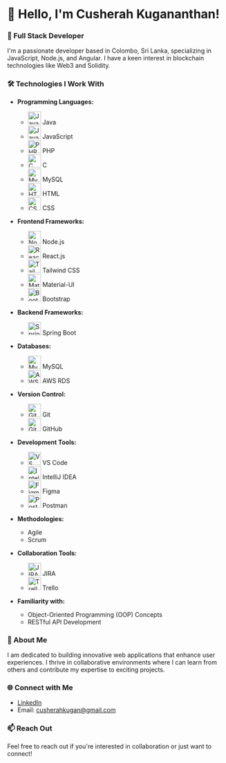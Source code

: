 # 👋 Hello, I'm Cusherah Kugananthan!

### 🌟 Full Stack Developer

I'm a passionate developer based in Colombo, Sri Lanka, specializing in JavaScript, Node.js, and Angular. I have a keen interest in blockchain technologies like Web3 and Solidity.

### 🛠️ Technologies I Work With
- **Programming Languages:**
    - <img src="https://upload.wikimedia.org/wikipedia/en/3/21/Java_logo_and_wordmark.svg" alt="Java" width="30"/> Java
    - <img src="https://upload.wikimedia.org/wikipedia/commons/6/6a/JavaScript-logo.png" alt="JavaScript" width="30"/> JavaScript
    - <img src="https://upload.wikimedia.org/wikipedia/commons/2/27/PHP-logo.svg" alt="PHP" width="30"/> PHP
    - <img src="https://upload.wikimedia.org/wikipedia/commons/1/19/C_Programming_Language.svg" alt="C" width="30"/> C
    - <img src="https://upload.wikimedia.org/wikipedia/commons/thumb/6/61/MySQL.svg/1200px-MySQL.svg.png" alt="MySQL" width="30"/> MySQL
    - <img src="https://upload.wikimedia.org/wikipedia/commons/6/61/HTML5_logo_and_wordmark.svg" alt="HTML" width="30"/> HTML
    - <img src="https://upload.wikimedia.org/wikipedia/commons/6/62/CSS3_logo_and_wordmark.svg" alt="CSS" width="30"/> CSS

- **Frontend Frameworks:**
    - <img src="https://nodejs.org/static/images/logo.svg" alt="Node.js" width="30"/> Node.js
    - <img src="https://upload.wikimedia.org/wikipedia/commons/a/a7/React-icon.svg" alt="React.js" width="30"/> React.js
    - <img src="https://tailwindcss.com/_next/static/media/tailwind-logo.9c3f30b2.svg" alt="Tailwind CSS" width="30"/> Tailwind CSS
    - <img src="https://upload.wikimedia.org/wikipedia/commons/a/a5/Material-UI_Logo.svg" alt="Material-UI" width="30"/> Material-UI
    - <img src="https://upload.wikimedia.org/wikipedia/commons/b/b2/Bootstrap_logo.svg" alt="Bootstrap" width="30"/> Bootstrap

- **Backend Frameworks:**
    - <img src="https://upload.wikimedia.org/wikipedia/commons/b/b2/Spring_Boot_Logo_2018.svg" alt="Spring Boot" width="30"/> Spring Boot

- **Databases:**
    - <img src="https://upload.wikimedia.org/wikipedia/en/thumb/6/61/MySQL.svg/1200px-MySQL.svg.png" alt="MySQL" width="30"/> MySQL
    - <img src="https://upload.wikimedia.org/wikipedia/commons/d/d7/Amazon_RDS_logo.svg" alt="AWS RDS" width="30"/> AWS RDS

- **Version Control:**
    - <img src="https://upload.wikimedia.org/wikipedia/commons/e/e0/Git-logo.svg" alt="Git" width="30"/> Git
    - <img src="https://upload.wikimedia.org/wikipedia/commons/9/91/Octicons-mark-github.svg" alt="GitHub" width="30"/> GitHub

- **Development Tools:**
    - <img src="https://upload.wikimedia.org/wikipedia/commons/3/3b/Visual_Studio_Code_1.35_icon.svg" alt="VS Code" width="30"/> VS Code
    - <img src="https://upload.wikimedia.org/wikipedia/commons/1/19/IntelliJ_IDEA_Logo.svg" alt="IntelliJ IDEA" width="30"/> IntelliJ IDEA
    - <img src="https://upload.wikimedia.org/wikipedia/commons/d/d5/Figma-logo.svg" alt="Figma" width="30"/> Figma
    - <img src="https://upload.wikimedia.org/wikipedia/commons/6/64/Postman_icon.svg" alt="Postman" width="30"/> Postman

- **Methodologies:**
    - Agile
    - Scrum

- **Collaboration Tools:**
    - <img src="https://upload.wikimedia.org/wikipedia/en/thumb/6/60/JIRA_Logo.svg/1200px-JIRA_Logo.svg.png" alt="JIRA" width="30"/> JIRA
    - <img src="https://upload.wikimedia.org/wikipedia/commons/1/16/Trello-logo.png" alt="Trello" width="30"/> Trello

- **Familiarity with:**
    - Object-Oriented Programming (OOP) Concepts
    - RESTful API Development

### 💼 About Me
I am dedicated to building innovative web applications that enhance user experiences. I thrive in collaborative environments where I can learn from others and contribute my expertise to exciting projects.

### 🌐 Connect with Me
- [LinkedIn](https://www.linkedin.com/in/cusherah-kugan-9a9382315/)
- Email: [cusherahkugan@gmail.com](mailto:cusherahkugan@gmail.com)

### 📫 Reach Out
Feel free to reach out if you're interested in collaboration or just want to connect!
